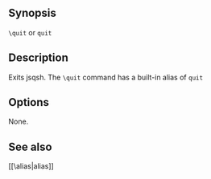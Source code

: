 ## Synopsis

`\quit` or `quit`
              
## Description

Exits jsqsh.  The `\quit` command has a built-in alias of `quit`
           
## Options

None.

## See also

[[\alias|alias]]
